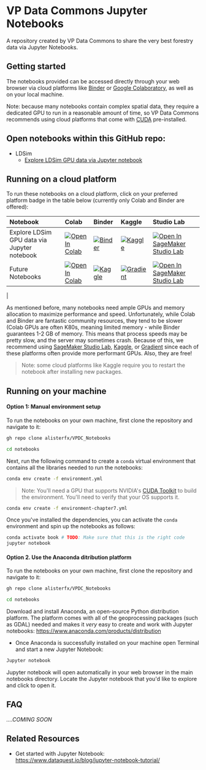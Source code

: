 # VP Data Commons Jupyter Notebooks

A repository created by VP Data Commons to share the very best forestry data via Jupyter Notebooks.

## Getting started

The notebooks provided can be accessed directly through your web browser via cloud platforms like [Binder](https://jupyter.org/binder#:~:text=The%20Binder%20project%20offers%20an,and%20streamline%20sharing%20among%20teams.) or [Google Colaboratory](https://colab.research.google.com/#scrollTo=-Rh3-Vt9Nev9), as well as on your local machine. 

Note: because many notebooks contain complex spatial data, they require a dedicated GPU to run in a reasonable amount of time, so VP Data Commons recommends using cloud platforms that come with [CUDA](https://blogs.nvidia.com/blog/2012/09/10/what-is-cuda-2/) pre-installed.

## Open notebooks within this GitHub repo:

- LDSim 
  * [Explore LDSim GPU data via Jupyter notebook](notebooks/01_LDSim_Notebook.ipynb)


## Running on a cloud platform

To run these notebooks on a cloud platform, click on your preferred platform badge in the table below (currently only Colab and Binder are offered):

| Notebook                                     | Colab                                                                                                                                                                                               | Binder                                                                                                                                                                                                   | Kaggle                                                                                                                                                                               | Studio Lab                                                                                                                                                                                                   |
|:--------------------------------------------|:----------------------------------------------------------------------------------------------------------------------------------------------------------------------------------------------------|:---------------------------------------------------------------------------------------------------------------------------------------------------------------------------------------------------------|:---------------------------------------------------------------------------------------------------------------------------------------------------------------------------------------|:-------------------------------------------------------------------------------------------------------------------------------------------------------------------------------------------------------------|
| Explore LDSim GPU data via Jupyter notebook                               | [![Open In Colab](https://colab.research.google.com/assets/colab-badge.svg)](https://colab.research.google.com/github/alisterfx/VPDC_Notebooks/notebooks/blob/main/VPDC_LDSim_GPU.ipynb)              | [![Binder](https://mybinder.org/badge_logo.svg)](https://mybinder.org/v2/gh/alisterfx/VPDC_Notebooks/HEAD) | [![Kaggle](https://kaggle.com/static/images/open-in-kaggle.svg)]()                | [![Open In SageMaker Studio Lab](https://studiolab.sagemaker.aws/studiolab.svg)]()              |
| Future Notebooks                        | [![Open In Colab](https://colab.research.google.com/assets/colab-badge.svg)]()            | [![Kaggle](https://kaggle.com/static/images/open-in-kaggle.svg)]()            | [![Gradient](https://assets.paperspace.io/img/gradient-badge.svg)]()            | [![Open In SageMaker Studio Lab](https://studiolab.sagemaker.aws/studiolab.svg)](b)            |
|


As mentioned before, many notebooks need ample GPUs and memory allocation to maximize performance and speed. Unfortunately, while Colab and Binder are fantastic community resources, they tend to be slower (Colab GPUs are often K80s, meaning limited memory - while Binder guarantees 1-2 GB of memory. This means that process speeds may be pretty slow, and the server may sometimes crash. Because of this, we recommend using [SageMaker Studio Lab](https://studiolab.sagemaker.aws/), [Kaggle](https://www.kaggle.com/docs/notebooks), or [Gradient](https://gradient.run/notebooks) since each of these platforms often provide more performant GPUs. Also, they are free!

> Note: some cloud platforms like Kaggle require you to restart the notebook after installing new packages.

## Running on your machine

#### Option 1: Manual environment setup 
To run the notebooks on your own machine, first clone the repository and navigate to it:

```bash
gh repo clone alisterfx/VPDC_Notebooks

cd notebooks
```

Next, run the following command to create a `conda` virtual environment that contains all the libraries needed to run the notebooks:

```bash
conda env create -f environment.yml
```

> Note: You'll need a GPU that supports NVIDIA's [CUDA Toolkit](https://developer.nvidia.com/cuda-toolkit) to build the environment. You'll need to verify that your OS supports it. 


```bash
conda env create -f environment-chapter7.yml
```

Once you've installed the dependencies, you can activate the `conda` environment and spin up the notebooks as follows:

```bash
conda activate book # TODO: Make sure that this is the right code
jupyter notebook
```

#### Option 2. Use the Anaconda ditribution platform
To run the notebooks on your own machine, first clone the repository and navigate to it:

```bash
gh repo clone alisterfx/VPDC_Notebooks

cd notebooks
```

Download and install Anaconda, an open-source Python distribution platform. The platform comes with all of the geoprocessing packages (such as GDAL) needed and makes it _very_ easy to create and work with Jupyter notebooks: <https://www.anaconda.com/products/distribution>
- Once Anaconda is successfully installed on your machine open Terminal and start a new Jupyter Notebook:  
```bash
Jupyter notebook
```
 Jupyter notebook will open automatically in your web browser in the main notebooks directory. Locate the Jupyter notebook that you'd like to explore and click to open it. 

## FAQ
_....COMING SOON_



## Related Resources

* Get started with Jupyter Notebook: <https://www.dataquest.io/blog/jupyter-notebook-tutorial/>

